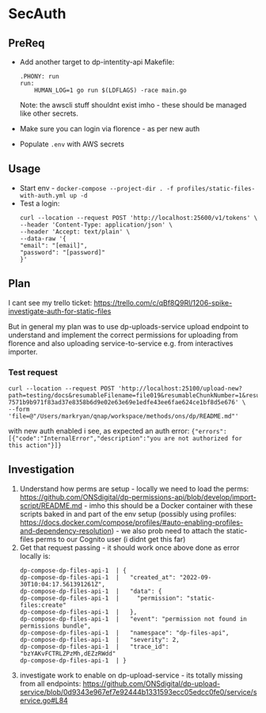 # SecAuth

## PreReq

- Add another target to dp-intentity-api Makefile:

    ```
    .PHONY: run
    run:
        HUMAN_LOG=1 go run $(LDFLAGS) -race main.go
    ```

    Note: the awscli stuff shouldnt exist imho - these should be managed like other secrets.

- Make sure you can login via florence - as per new auth
- Populate `.env` with AWS secrets

## Usage

- Start env - `docker-compose --project-dir . -f profiles/static-files-with-auth.yml up -d`
- Test a login: 
    ```
    curl --location --request POST 'http://localhost:25600/v1/tokens' \
    --header 'Content-Type: application/json' \
    --header 'Accept: text/plain' \
    --data-raw '{
    "email": "[email]",
    "password": "[password]"
    }'
    ```

## Plan

I cant see my trello ticket: https://trello.com/c/qBf8Q9Rl/1206-spike-investigate-auth-for-static-files

But in general my plan was to use dp-uploads-service upload endpoint to understand and implement the correct permissions for uploading from florence and also uploading service-to-service e.g. from interactives importer.

### Test request

```
curl --location --request POST 'http://localhost:25100/upload-new?path=testing/docs&resumableFilename=file019&resumableChunkNumber=1&resumableType=text/plain&resumableTotalChunks=1&resumableChunkSize=100&isPublishable=true&resumableTotalSize=100&licence=na&licenceUrl=na&collectionId=markryantests002-7571b9b971f83ad37e8358b6d9e02e63e69e1edfe43ee6fae624ce1bf8d5e676' \
--form 'file=@"/Users/markryan/qnap/workspace/methods/ons/dp/README.md"'
```

with new auth enabled i see, as expected an auth error: `{"errors":[{"code":"InternalError","description":"you are not authorized for this action"}]}`

## Investigation

1. Understand how perms are setup - locally we need to load the perms: https://github.com/ONSdigital/dp-permissions-api/blob/develop/import-script/README.md - imho this should be a Docker container with these scripts baked in and part of the env setup (possibly using profiles: https://docs.docker.com/compose/profiles/#auto-enabling-profiles-and-dependency-resolution) - we also prob need to attach the static-files perms to our Cognito user (i didnt get this far)
2. Get that request passing - it should work once above done as error locally is:
    ```
    dp-compose-dp-files-api-1  | {
    dp-compose-dp-files-api-1  |   "created_at": "2022-09-30T10:04:17.561391261Z",
    dp-compose-dp-files-api-1  |   "data": {
    dp-compose-dp-files-api-1  |     "permission": "static-files:create"
    dp-compose-dp-files-api-1  |   },
    dp-compose-dp-files-api-1  |   "event": "permission not found in permissions bundle",
    dp-compose-dp-files-api-1  |   "namespace": "dp-files-api",
    dp-compose-dp-files-api-1  |   "severity": 2,
    dp-compose-dp-files-api-1  |   "trace_id": "bzYAKvFCTRLZPzMh,dEZzRWdd"
    dp-compose-dp-files-api-1  | }
    ```
3. investigate work to enable on dp-upload-service - its totally missing from all endpoints: https://github.com/ONSdigital/dp-upload-service/blob/0d9343e967ef7e92444b1331593ecc05edcc0fe0/service/service.go#L84
